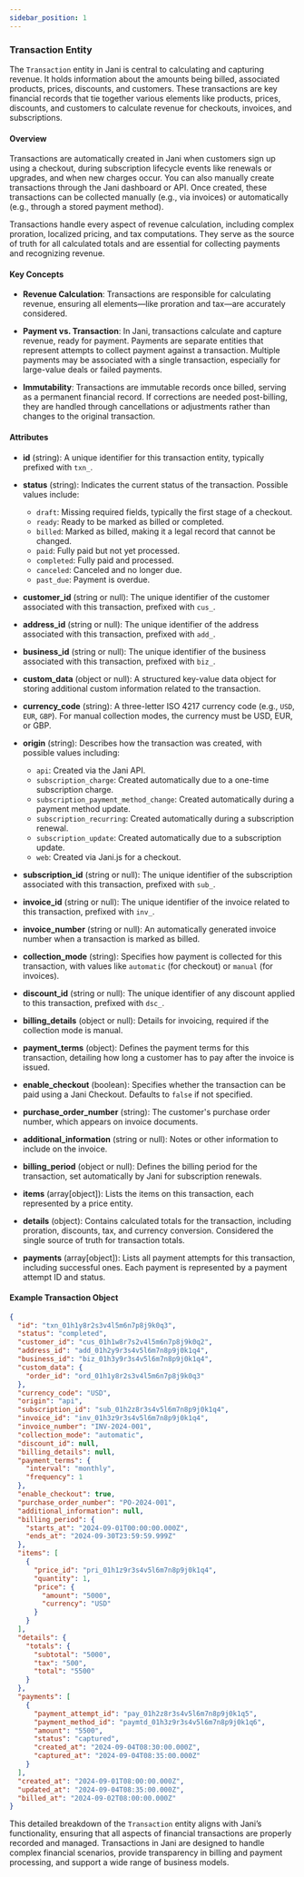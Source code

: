```yaml
---
sidebar_position: 1
---
```


### Transaction Entity

The `Transaction` entity in Jani is central to calculating and capturing revenue. It holds information about the amounts being billed, associated products, prices, discounts, and customers. These transactions are key financial records that tie together various elements like products, prices, discounts, and customers to calculate revenue for checkouts, invoices, and subscriptions.

#### Overview

Transactions are automatically created in Jani when customers sign up using a checkout, during subscription lifecycle events like renewals or upgrades, and when new charges occur. You can also manually create transactions through the Jani dashboard or API. Once created, these transactions can be collected manually (e.g., via invoices) or automatically (e.g., through a stored payment method).

Transactions handle every aspect of revenue calculation, including complex proration, localized pricing, and tax computations. They serve as the source of truth for all calculated totals and are essential for collecting payments and recognizing revenue.

#### Key Concepts

- **Revenue Calculation**: Transactions are responsible for calculating revenue, ensuring all elements—like proration and tax—are accurately considered.
  
- **Payment vs. Transaction**: In Jani, transactions calculate and capture revenue, ready for payment. Payments are separate entities that represent attempts to collect payment against a transaction. Multiple payments may be associated with a single transaction, especially for large-value deals or failed payments.

- **Immutability**: Transactions are immutable records once billed, serving as a permanent financial record. If corrections are needed post-billing, they are handled through cancellations or adjustments rather than changes to the original transaction.

#### Attributes

- **id** (string): A unique identifier for this transaction entity, typically prefixed with `txn_`.
  
- **status** (string): Indicates the current status of the transaction. Possible values include:
  - `draft`: Missing required fields, typically the first stage of a checkout.
  - `ready`: Ready to be marked as billed or completed.
  - `billed`: Marked as billed, making it a legal record that cannot be changed.
  - `paid`: Fully paid but not yet processed.
  - `completed`: Fully paid and processed.
  - `canceled`: Canceled and no longer due.
  - `past_due`: Payment is overdue.
  
- **customer_id** (string or null): The unique identifier of the customer associated with this transaction, prefixed with `cus_`.

- **address_id** (string or null): The unique identifier of the address associated with this transaction, prefixed with `add_`.

- **business_id** (string or null): The unique identifier of the business associated with this transaction, prefixed with `biz_`.

- **custom_data** (object or null): A structured key-value data object for storing additional custom information related to the transaction.

- **currency_code** (string): A three-letter ISO 4217 currency code (e.g., `USD`, `EUR`, `GBP`). For manual collection modes, the currency must be USD, EUR, or GBP.

- **origin** (string): Describes how the transaction was created, with possible values including:
  - `api`: Created via the Jani API.
  - `subscription_charge`: Created automatically due to a one-time subscription charge.
  - `subscription_payment_method_change`: Created automatically during a payment method update.
  - `subscription_recurring`: Created automatically during a subscription renewal.
  - `subscription_update`: Created automatically due to a subscription update.
  - `web`: Created via Jani.js for a checkout.

- **subscription_id** (string or null): The unique identifier of the subscription associated with this transaction, prefixed with `sub_`.

- **invoice_id** (string or null): The unique identifier of the invoice related to this transaction, prefixed with `inv_`.

- **invoice_number** (string or null): An automatically generated invoice number when a transaction is marked as billed.

- **collection_mode** (string): Specifies how payment is collected for this transaction, with values like `automatic` (for checkout) or `manual` (for invoices).

- **discount_id** (string or null): The unique identifier of any discount applied to this transaction, prefixed with `dsc_`.

- **billing_details** (object or null): Details for invoicing, required if the collection mode is manual.

- **payment_terms** (object): Defines the payment terms for this transaction, detailing how long a customer has to pay after the invoice is issued.

- **enable_checkout** (boolean): Specifies whether the transaction can be paid using a Jani Checkout. Defaults to `false` if not specified.

- **purchase_order_number** (string): The customer's purchase order number, which appears on invoice documents.

- **additional_information** (string or null): Notes or other information to include on the invoice.

- **billing_period** (object or null): Defines the billing period for the transaction, set automatically by Jani for subscription renewals.

- **items** (array[object]): Lists the items on this transaction, each represented by a price entity.

- **details** (object): Contains calculated totals for the transaction, including proration, discounts, tax, and currency conversion. Considered the single source of truth for transaction totals.

- **payments** (array[object]): Lists all payment attempts for this transaction, including successful ones. Each payment is represented by a payment attempt ID and status.

#### Example Transaction Object

```json
{
  "id": "txn_01h1y8r2s3v4l5m6n7p8j9k0q3",
  "status": "completed",
  "customer_id": "cus_01h1w8r7s2v4l5m6n7p8j9k0q2",
  "address_id": "add_01h2y9r3s4v5l6m7n8p9j0k1q4",
  "business_id": "biz_01h3y9r3s4v5l6m7n8p9j0k1q4",
  "custom_data": {
    "order_id": "ord_01h1y8r2s3v4l5m6n7p8j9k0q3"
  },
  "currency_code": "USD",
  "origin": "api",
  "subscription_id": "sub_01h2z8r3s4v5l6m7n8p9j0k1q4",
  "invoice_id": "inv_01h3z9r3s4v5l6m7n8p9j0k1q4",
  "invoice_number": "INV-2024-001",
  "collection_mode": "automatic",
  "discount_id": null,
  "billing_details": null,
  "payment_terms": {
    "interval": "monthly",
    "frequency": 1
  },
  "enable_checkout": true,
  "purchase_order_number": "PO-2024-001",
  "additional_information": null,
  "billing_period": {
    "starts_at": "2024-09-01T00:00:00.000Z",
    "ends_at": "2024-09-30T23:59:59.999Z"
  },
  "items": [
    {
      "price_id": "pri_01h1z9r3s4v5l6m7n8p9j0k1q4",
      "quantity": 1,
      "price": {
        "amount": "5000",
        "currency": "USD"
      }
    }
  ],
  "details": {
    "totals": {
      "subtotal": "5000",
      "tax": "500",
      "total": "5500"
    }
  },
  "payments": [
    {
      "payment_attempt_id": "pay_01h2z8r3s4v5l6m7n8p9j0k1q5",
      "payment_method_id": "paymtd_01h3z9r3s4v5l6m7n8p9j0k1q6",
      "amount": "5500",
      "status": "captured",
      "created_at": "2024-09-04T08:30:00.000Z",
      "captured_at": "2024-09-04T08:35:00.000Z"
    }
  ],
  "created_at": "2024-09-01T08:00:00.000Z",
  "updated_at": "2024-09-04T08:35:00.000Z",
  "billed_at": "2024-09-02T08:00:00.000Z"
}
```

This detailed breakdown of the `Transaction` entity aligns with Jani’s functionality, ensuring that all aspects of financial transactions are properly recorded and managed. Transactions in Jani are designed to handle complex financial scenarios, provide transparency in billing and payment processing, and support a wide range of business models.